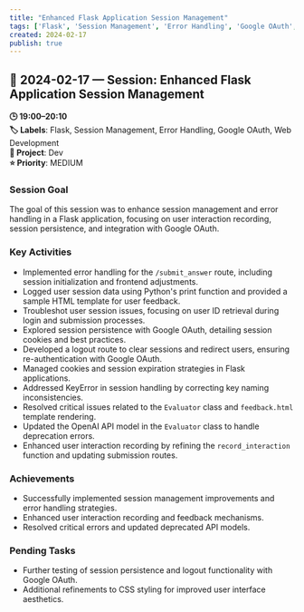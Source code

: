 ```yaml
---
title: "Enhanced Flask Application Session Management"
tags: ['Flask', 'Session Management', 'Error Handling', 'Google OAuth', 'Web Development']
created: 2024-02-17
publish: true
---
```


## 📅 2024-02-17 — Session: Enhanced Flask Application Session Management

**🕒 19:00–20:10**  
**🏷️ Labels**: Flask, Session Management, Error Handling, Google OAuth, Web Development  
**📂 Project**: Dev  
**⭐ Priority**: MEDIUM  


### Session Goal
The goal of this session was to enhance session management and error handling in a Flask application, focusing on user interaction recording, session persistence, and integration with Google OAuth.

### Key Activities
- Implemented error handling for the `/submit_answer` route, including session initialization and frontend adjustments.
- Logged user session data using Python's print function and provided a sample HTML template for user feedback.
- Troubleshot user session issues, focusing on user ID retrieval during login and submission processes.
- Explored session persistence with Google OAuth, detailing session cookies and best practices.
- Developed a logout route to clear sessions and redirect users, ensuring re-authentication with Google OAuth.
- Managed cookies and session expiration strategies in Flask applications.
- Addressed KeyError in session handling by correcting key naming inconsistencies.
- Resolved critical issues related to the `Evaluator` class and `feedback.html` template rendering.
- Updated the OpenAI API model in the `Evaluator` class to handle deprecation errors.
- Enhanced user interaction recording by refining the `record_interaction` function and updating submission routes.

### Achievements
- Successfully implemented session management improvements and error handling strategies.
- Enhanced user interaction recording and feedback mechanisms.
- Resolved critical errors and updated deprecated API models.

### Pending Tasks
- Further testing of session persistence and logout functionality with Google OAuth.
- Additional refinements to CSS styling for improved user interface aesthetics.
